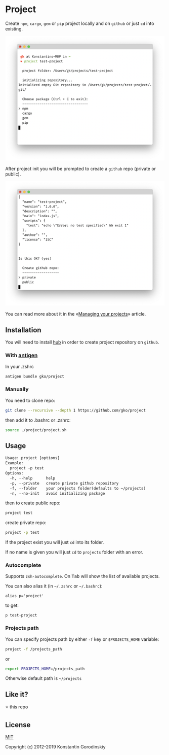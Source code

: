 # Project

Create `npm`, `cargo`, `gem` or `pip` project locally and on `github` or just `cd` into existing.

![demo](https://github.com/gko/project/raw/master/demo.png)

After project init you will be prompted to create a `github` repo (private or public).

![github](https://github.com/gko/project/raw/master/github.png)

You can read more about it in the «[Managing your projects](https://dev.to/konstantin/managing-your-projects-31p1)» article.

## Installation

You will need to install [hub](https://github.com/github/hub) in order to create project repository on `github`.

### With [antigen](https://github.com/zsh-users/antigen)

In your .zshrc
```sh
antigen bundle gko/project
```

### Manually

You need to clone repo:

```bash
git clone --recursive --depth 1 https://github.com/gko/project
```
then add it to .bashrc or .zshrc:
```bash
source ./project/project.sh
```

## Usage
```
Usage: project [options]
Example:
  project -p test
Options:
  -h, --help      help
  -p, --private   create private github repository
  -f, --folder    your projects folder(defaults to ~/projects)
  -n, --no-init   avoid initializing package
```

then to create public repo:
```bash
project test
```

create private repo:
```bash
project -p test
```

If the project exist you will just `cd` into its folder.

If no name is given you will just `cd` to `projects` folder with an error.

### Autocomplete

Supports `zsh-autocomplete`. On <kbd>Tab</kbd> will show the list of available projects.

You can also alias it (in `~/.zshrc` or `~/.bashrc`):
```shell
alias p='project'
```

to get:
```shell
p test-project
```

### Projects path

You can specify projects path by either `-f` key or `$PROJECTS_HOME` variable:
```bash
project -f /projects_path
```
or
```bash
export PROJECTS_HOME=/projects_path
```
Otherwise default path is `~/projects`

## Like it?

:star: this repo

## License

[MIT](http://opensource.org/licenses/MIT)

Copyright (c) 2012-2019 Konstantin Gorodinskiy
